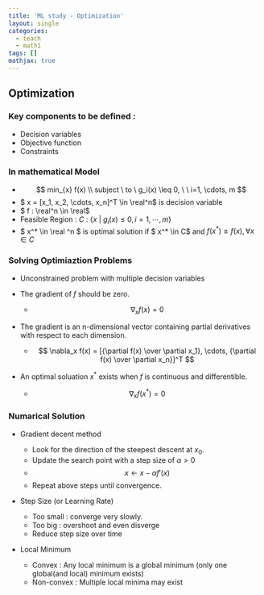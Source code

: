```yaml
---
title: 'ML study - Optimization'
layout: single
categories:
  - teach
  - math1
tags: []
mathjax: true
---
```


## Optimization

### Key components to be defined : 

- Decision variables
- Objective function
- Constraints

### In mathematical Model

- $$ min_{x} f(x) \\ subject \ to \ g_i(x) \leq 0, \ \ i=1, \cdots, m $$
- $ x = [x_1, x_2, \cdots, x_n]^T  \in \real^n$ is decision variable
- $ f : \real^n  \in \real$
- Feasible Region : $C \ : \ \{x \ | \ g_i (x)\leq 0, i=1, \cdots, m\}$
- $ x^* \in  \real ^n $ is optimal solution if $ x^* \in C$ and $f(x^*)\geq f(x), \forall x \in C$

### Solving Optimiaztion Problems

- Unconstrained problem with multiple decision variables
- The gradient of $f$ should be zero.

	- $$\nabla_x f(x) = 0 $$

- The gradient is an n-dimensional vector containing partial derivatives with respect to each dimension.

	- $$ \nabla_x f(x) = [{\partial f(x) \over \partial x_1}, \cdots, {\partial f(x) \over \partial x_n}]^T $$

- An optimal soluation $x^*$ exists when $f$ is continuous and differentible. 

	- $$\nabla_x f(x^*) = 0$$

### Numarical Solution

- Gradient decent method
	
	- Look for the direction of the steepest descent at $x_0$.
	- Update the search point with a step size of $\alpha > 0$
	- $$ x\leftarrow x-\alpha f'(x)$$
	- Repeat above steps until convergence.

- Step Size (or Learning Rate)

	- Too small : converge very slowly.
	- Too big : overshoot and even disverge
	- Reduce step size over time

- Local Minimum

	- Convex : Any local minimum is a global minimum (only one global(and local) minimum exists)
	- Non-convex : Multiple local minima may exist
	